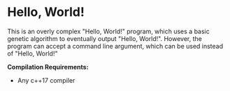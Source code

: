 # Hello, World!
This is an overly complex "Hello, World!" program, which uses a basic genetic algorithm to eventually output "Hello, World!". However, the program can accept a command line argument, which can be used instead of "Hello, World!"

__Compilation Requirements:__  
* Any c++17 compiler
